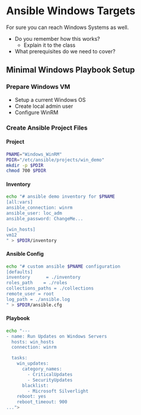 # Ansible Windows Targets
For sure you can reach Windows Systems as well.
* Do you remember how this works?
	* Explain it to the class
* What prerequisites do we need to cover?

## Minimal Windows Playbook Setup
### Prepare Windows VM
* Setup a current Windows OS
* Create local admin user
* Configure WinRM

### Create Ansible Project Files

#### Project
```bash
PNAME="Windows_WinRM"
PDIR="/etc/ansible/projects/win_demo"
mkdir -p $PDIR
chmod 700 $PDIR
```
#### Inventory
```bash
echo "# ansible demo inventory for $PNAME
[all:vars]
ansible_connection: winrm
ansible_user: loc_adm
ansible_password: ChangeMe...

[win_hosts]
vm12
" > $PDIR/inventory
```
#### Ansible Config
```bash
echo "# custom ansible $PNAME configuration
[defaults]
inventory      = ./inventory
roles_path    = ./roles
collections_paths = ./collections
remote_user = root
log_path = ./ansible.log
" > $PDIR/ansible.cfg
```
#### Playbook
```bash
echo "---
- name: Run Updates on Windows Servers
  hosts: win_hosts
  connection: winrm

  tasks:
    win_updates:
      category_names:
        - CriticalUpdates
        - SecurityUpdates
      blacklist:
        - Microsoft Silverlight
    reboot: yes
    reboot_timeout: 900
...">
```

<!--stackedit_data:
eyJoaXN0b3J5IjpbMTQyODU1MzYzNiwtMTk4MDU5NDgwOF19
-->